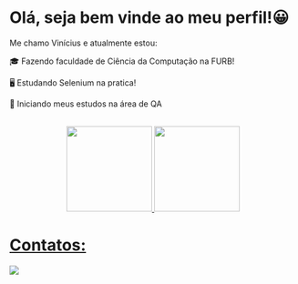 # Olá, seja bem vinde ao meu perfil!😀

Me chamo Vinícius e atualmente estou:

🎓 Fazendo faculdade de Ciência da Computação na FURB!


🖥️ Estudando Selenium na pratica!


📘 Iniciando meus estudos na área de QA


<br>

<div align="center">
  <a href="https://github.com/VinyMT">
  <img height="150em" src="https://github-readme-stats.vercel.app/api?username=viniciusmatiolatramontin&show_icons=true&theme=radical"/>
  <img height="150em" src="https://github-readme-stats.vercel.app/api/top-langs/?username=viniciusmatiolatramontin&theme=radical"/>
</div>

# Contatos:
<div style="display: inline_block">
  <a href="mailto:viniciusmatiolatramontin1@gmail.com" /><img src="https://img.shields.io/badge/Gmail-D14836?style=for-the-badge&logo=gmail&logoColor=white" />
</div>

